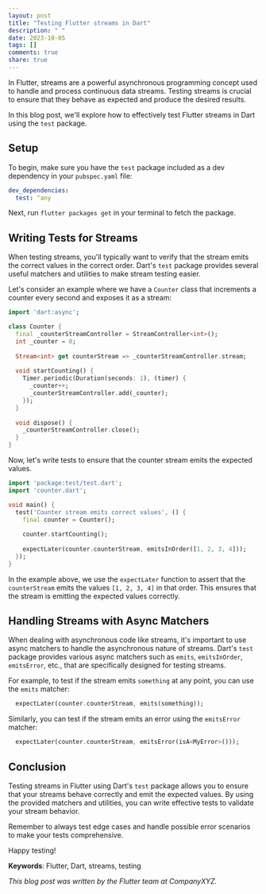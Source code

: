 ```yaml
---
layout: post
title: "Testing Flutter streams in Dart"
description: " "
date: 2023-10-05
tags: []
comments: true
share: true
---
```


In Flutter, streams are a powerful asynchronous programming concept used to handle and process continuous data streams. Testing streams is crucial to ensure that they behave as expected and produce the desired results.

In this blog post, we'll explore how to effectively test Flutter streams in Dart using the `test` package.

## Setup

To begin, make sure you have the `test` package included as a dev dependency in your `pubspec.yaml` file:

```yaml
dev_dependencies:
  test: ^any
```

Next, run `flutter packages get` in your terminal to fetch the package.

## Writing Tests for Streams

When testing streams, you'll typically want to verify that the stream emits the correct values in the correct order. Dart's `test` package provides several useful matchers and utilities to make stream testing easier.

Let's consider an example where we have a `Counter` class that increments a counter every second and exposes it as a stream:

```dart
import 'dart:async';

class Counter {
  final _counterStreamController = StreamController<int>();
  int _counter = 0;
  
  Stream<int> get counterStream => _counterStreamController.stream;
  
  void startCounting() {
    Timer.periodic(Duration(seconds: 1), (timer) {
      _counter++;
      _counterStreamController.add(_counter);
    });
  }
  
  void dispose() {
    _counterStreamController.close();
  }
}
```

Now, let's write tests to ensure that the counter stream emits the expected values.

```dart
import 'package:test/test.dart';
import 'counter.dart';

void main() {
  test('Counter stream emits correct values', () {
    final counter = Counter();
    
    counter.startCounting();
    
    expectLater(counter.counterStream, emitsInOrder([1, 2, 3, 4]));
  });
}
```

In the example above, we use the `expectLater` function to assert that the `counterStream` emits the values `[1, 2, 3, 4]` in that order. This ensures that the stream is emitting the expected values correctly.

## Handling Streams with Async Matchers

When dealing with asynchronous code like streams, it's important to use async matchers to handle the asynchronous nature of streams. Dart's `test` package provides various async matchers such as `emits`, `emitsInOrder`, `emitsError`, etc., that are specifically designed for testing streams.

For example, to test if the stream emits `something` at any point, you can use the `emits` matcher:

```dart
  expectLater(counter.counterStream, emits(something));
```

Similarly, you can test if the stream emits an error using the `emitsError` matcher:

```dart
  expectLater(counter.counterStream, emitsError(isA<MyError>()));
```

## Conclusion

Testing streams in Flutter using Dart's `test` package allows you to ensure that your streams behave correctly and emit the expected values. By using the provided matchers and utilities, you can write effective tests to validate your stream behavior.

Remember to always test edge cases and handle possible error scenarios to make your tests comprehensive.

Happy testing!

**Keywords**: Flutter, Dart, streams, testing

*This blog post was written by the Flutter team at CompanyXYZ.*